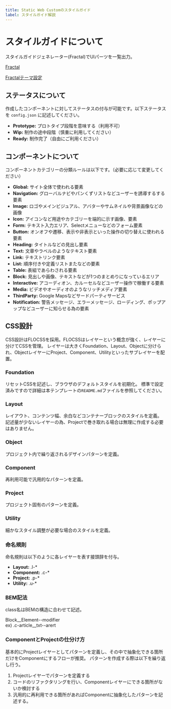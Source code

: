 ```yaml
---
title: Static Web Customのスタイルガイド
label: スタイルガイド解説
---
```


# スタイルガイドについて
スタイルガイドジェネレーター(Fractal)でUIパーツを一覧出力。

[Fractal](https://fractal.build/guide/)

[Fractalテーマ設定](https://fractal.build/guide/web/default-theme.html#configuration)

## ステータスについて
作成したコンポーネントに対してステータスの付与が可能です。以下ステータスを `config.json` に記述してください。

- **Prototype:** プロトタイプ段階を意味する（利用不可）
- **Wip:** 制作の途中段階（慎重に利用してください）
- **Ready:** 制作完了（自由にご利用ください）

## コンポーネントについて
コンポーネントカテゴリーの分類ルールは以下です。（必要に応じて変更してください）

- **Global:** サイト全体で使われる要素
- **Navigation:** グローバルナビやパンくずリストなどユーザーを誘導するする要素
- **Image:** ロゴやメインビジュアル、アバターやサムネイルや背景画像などの画像
- **Icon:** アイコンなど用途やカテゴリーを端的に示す画像、要素
- **Form:** テキスト入力エリア、Selectメニューなどのフォーム要素
- **Button:** オンオフや遷移、表示や非表示といった操作の切り替えに使われる要素
- **Heading:** タイトルなどの見出し要素
- **Text:** 文章やラベルのようなテキスト要素
- **Link:** テキストリンク要素
- **List:** 順序付きや定義リストまたなどの要素
- **Table:** 表組であらわされる要素
- **Block:** 見出しや画像、テキストなどが1つのまとめりになっているエリア
- **Interactive:** アコーディオン、カルーセルなどユーザー操作で稼働する要素
- **Media:** ビデオやオーディオのようなリッチメディア要素
- **ThirdParty:** Google Mapsなどサードパーティサービス
- **Notification:** 警告メッセージ、エラーメッセージ、ローディング、ポップアップなどユーザーに知らせる為の要素

## CSS設計
CSS設計はFLOCSSを採用。FLOCSSはレイヤーという概念が強く、レイヤーに分けてCSSを管理。
レイヤーは大きくFoundation、Layout、Objectに分けられ、ObjectレイヤーにProject、Component、Utilityといったサブレイヤーを配置。

### Foundation
リセットCSSを記述し、ブラウザのデフォルトスタイルを初期化。
標準で設定済みですので詳細は本テンプレートの`README.md`ファイルを参照してください。

### Layout
レイアウト、コンテンツ幅、余白などコンテナーブロックのスタイルを定義。
記述量が少ないレイヤーの為、Projectで巻き取れる場合は無理に作成する必要はありません。

### Object
プロジェクト内で繰り返されるデザインパターンを定義。

### Component
再利用可能で汎用的なパターンを定義。

### Project
プロジェクト固有のパターンを定義。

### Utility
細かなスタイル調整が必要な場合のスタイルを定義。

### 命名規則
命名規則は以下のように各レイヤーを表す接頭辞を付与。

- **Layout:** .l-*
- **Component:** .c-*
- **Project:** .p-*
- **Utility:** .u-*

### BEM記法
class名はBEMの構造に合わせて記述。

Block__Element--modifier  
ex) .c-article__txt--arert

### ComponentとProjectの仕分け方
基本的にProjectレイヤーとしてパターンを定義し、その中で抽象化できる箇所だけをComponentにするフローが推奨。
パターンを作成する際は以下を繰り返し行う。

1. Projectレイヤーでパターンを定義する
2. コードのリファクタリングを行い、Componentレイヤーにできる箇所がないか検討する
3. 汎用的に再利用できる箇所があればComponentに抽象化したパターンを記述する。


